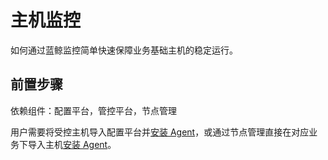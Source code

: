 # 主机监控

如何通过蓝鲸监控简单快速保障业务基础主机的稳定运行。

## 前置步骤

依赖组件：配置平台，管控平台，节点管理

用户需要将受控主机导入配置平台并[安装 Agent](5.1/节点管理/快速入门/from_cmdb.md)，或通过节点管理直接在对应业务下导入主机[安装 Agent](5.1/节点管理/快速入门/from_excel.md)。
